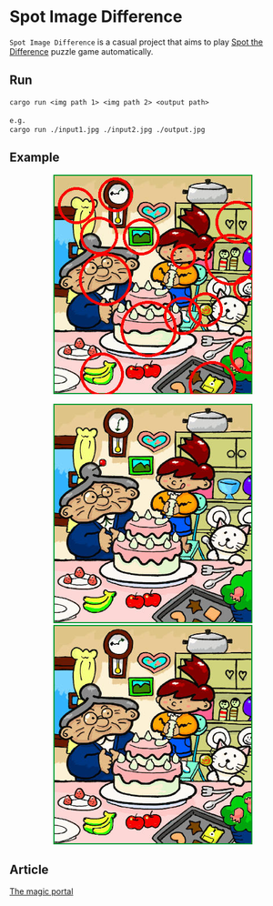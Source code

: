 # Spot Image Difference

`Spot Image Difference` is a casual project that aims to play [Spot the Difference](https://en.wikipedia.org/wiki/Spot_the_difference) puzzle game automatically.

## Run

```
cargo run <img path 1> <img path 2> <output path>

e.g.
cargo run ./input1.jpg ./input2.jpg ./output.jpg
```

## Example

<p align="center">
  <img alt="example_1_answer" src="./example/ex1/Answer.jpg">
</p>

<p align="center">
  <img alt="example_1_left" src="./example/ex1/ex_1.jpg">
  <img alt="example_1_right" src="./example/ex1/ex_2.jpg">
</p>

## Article

[The magic portal](https://medium.com/@pailee.wai/solving-spot-the-difference-puzzle-d26a884de12d)
